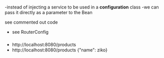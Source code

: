 ### 

-instead of injecting a service to be used in a **configuration** class
-we can pass it directly as a parameter to the Bean

see commented out code

- see RouterConfig

###
- http://localhost:8080/products
- http://localhost:8080/products   {"name": ziko}